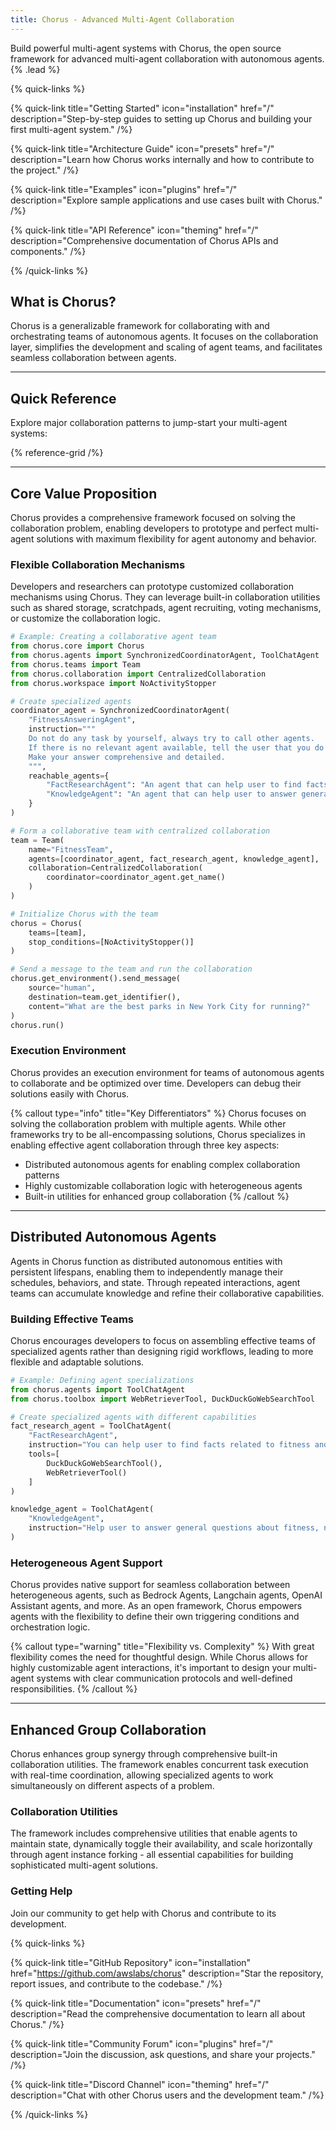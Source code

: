 ```yaml
---
title: Chorus - Advanced Multi-Agent Collaboration
---
```


Build powerful multi-agent systems with Chorus, the open source framework for advanced multi-agent collaboration with autonomous agents. {% .lead %}

{% quick-links %}

{% quick-link title="Getting Started" icon="installation" href="/" description="Step-by-step guides to setting up Chorus and building your first multi-agent system." /%}

{% quick-link title="Architecture Guide" icon="presets" href="/" description="Learn how Chorus works internally and how to contribute to the project." /%}

{% quick-link title="Examples" icon="plugins" href="/" description="Explore sample applications and use cases built with Chorus." /%}

{% quick-link title="API Reference" icon="theming" href="/" description="Comprehensive documentation of Chorus APIs and components." /%}

{% /quick-links %}

## What is Chorus?

Chorus is a generalizable framework for collaborating with and orchestrating teams of autonomous agents. It focuses on the collaboration layer, simplifies the development and scaling of agent teams, and facilitates seamless collaboration between agents.

---

## Quick Reference

Explore major collaboration patterns to jump-start your multi-agent systems:

{% reference-grid /%}

---

## Core Value Proposition

Chorus provides a comprehensive framework focused on solving the collaboration problem, enabling developers to prototype and perfect multi-agent solutions with maximum flexibility for agent autonomy and behavior.

### Flexible Collaboration Mechanisms

Developers and researchers can prototype customized collaboration mechanisms using Chorus. They can leverage built-in collaboration utilities such as shared storage, scratchpads, agent recruiting, voting mechanisms, or customize the collaboration logic.

```python
# Example: Creating a collaborative agent team
from chorus.core import Chorus
from chorus.agents import SynchronizedCoordinatorAgent, ToolChatAgent
from chorus.teams import Team
from chorus.collaboration import CentralizedCollaboration
from chorus.workspace import NoActivityStopper

# Create specialized agents
coordinator_agent = SynchronizedCoordinatorAgent(
    "FitnessAnsweringAgent",
    instruction="""
    Do not do any task by yourself, always try to call other agents.
    If there is no relevant agent available, tell the user that you do not have a agent to answer the question.
    Make your answer comprehensive and detailed.
    """,
    reachable_agents={
        "FactResearchAgent": "An agent that can help user to find facts related to fitness and summarize them by search web and access pages.",
        "KnowledgeAgent": "An agent that can help user to answer general questions about fitness." 
    }
)

# Form a collaborative team with centralized collaboration
team = Team(
    name="FitnessTeam",
    agents=[coordinator_agent, fact_research_agent, knowledge_agent],
    collaboration=CentralizedCollaboration(
        coordinator=coordinator_agent.get_name()
    )
)

# Initialize Chorus with the team
chorus = Chorus(
    teams=[team],
    stop_conditions=[NoActivityStopper()]
)

# Send a message to the team and run the collaboration
chorus.get_environment().send_message(
    source="human",
    destination=team.get_identifier(),
    content="What are the best parks in New York City for running?"
)
chorus.run()
```

### Execution Environment

Chorus provides an execution environment for teams of autonomous agents to collaborate and be optimized over time. Developers can debug their solutions easily with Chorus.

{% callout type="info" title="Key Differentiators" %}
Chorus focuses on solving the collaboration problem with multiple agents. While other frameworks try to be all-encompassing solutions, Chorus specializes in enabling effective agent collaboration through three key aspects:
- Distributed autonomous agents for enabling complex collaboration patterns
- Highly customizable collaboration logic with heterogeneous agents
- Built-in utilities for enhanced group collaboration
{% /callout %}

---

## Distributed Autonomous Agents

Agents in Chorus function as distributed autonomous entities with persistent lifespans, enabling them to independently manage their schedules, behaviors, and state. Through repeated interactions, agent teams can accumulate knowledge and refine their collaborative capabilities.

### Building Effective Teams

Chorus encourages developers to focus on assembling effective teams of specialized agents rather than designing rigid workflows, leading to more flexible and adaptable solutions.

```python
# Example: Defining agent specializations
from chorus.agents import ToolChatAgent
from chorus.toolbox import WebRetrieverTool, DuckDuckGoWebSearchTool

# Create specialized agents with different capabilities
fact_research_agent = ToolChatAgent(
    "FactResearchAgent",
    instruction="You can help user to find facts related to fitness and summarize them by search web and access pages.",
    tools=[
        DuckDuckGoWebSearchTool(),
        WebRetrieverTool()
    ]
)

knowledge_agent = ToolChatAgent(
    "KnowledgeAgent",
    instruction="Help user to answer general questions about fitness, nutrition, exercise and healthy lifestyle.",
)
```

### Heterogeneous Agent Support

Chorus provides native support for seamless collaboration between heterogeneous agents, such as Bedrock Agents, Langchain agents, OpenAI Assistant agents, and more. As an open framework, Chorus empowers agents with the flexibility to define their own triggering conditions and orchestration logic.

{% callout type="warning" title="Flexibility vs. Complexity" %}
With great flexibility comes the need for thoughtful design. While Chorus allows for highly customizable agent interactions, it's important to design your multi-agent systems with clear communication protocols and well-defined responsibilities.
{% /callout %}

---

## Enhanced Group Collaboration

Chorus enhances group synergy through comprehensive built-in collaboration utilities. The framework enables concurrent task execution with real-time coordination, allowing specialized agents to work simultaneously on different aspects of a problem.

### Collaboration Utilities

The framework includes comprehensive utilities that enable agents to maintain state, dynamically toggle their availability, and scale horizontally through agent instance forking - all essential capabilities for building sophisticated multi-agent solutions.

### Getting Help

Join our community to get help with Chorus and contribute to its development.

{% quick-links %}

{% quick-link title="GitHub Repository" icon="installation" href="https://github.com/awslabs/chorus" description="Star the repository, report issues, and contribute to the codebase." /%}

{% quick-link title="Documentation" icon="presets" href="/" description="Read the comprehensive documentation to learn all about Chorus." /%}

{% quick-link title="Community Forum" icon="plugins" href="/" description="Join the discussion, ask questions, and share your projects." /%}

{% quick-link title="Discord Channel" icon="theming" href="/" description="Chat with other Chorus users and the development team." /%}

{% /quick-links %}
